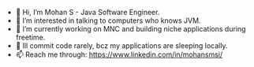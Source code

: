 - 👋 Hi, I’m Mohan S - Java Software Engineer.
- 👀 I’m interested in talking to computers who knows JVM.
- 🌱 I’m currently working on MNC and building niche applications during freetime.
- 💞️ Ill commit code rarely, bcz my applications are sleeping locally. 
- 📫 Reach me through: https://www.linkedin.com/in/mohansmsi/

<!---
responze/responze is a ✨ special ✨ repository because its `README.md` (this file) appears on your GitHub profile.
You can click the Preview link to take a look at your changes.
--->

